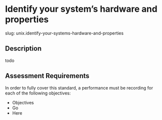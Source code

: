 
# Identify your system’s hardware and properties

slug: unix.identify-your-systems-hardware-and-properties

## Description
todo

## Assessment Requirements
In order to fully cover this standard, a performance must be recording for each of the following objectives:

- Objectives
- Go
- Here
